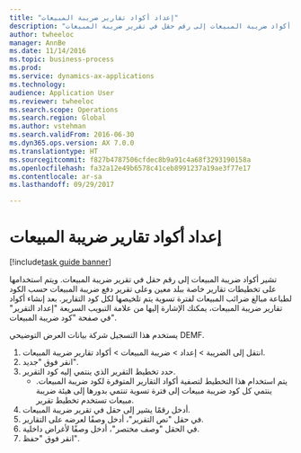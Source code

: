 ```yaml
--- 
title: "إعداد أكواد تقارير ضريبة المبيعات"
description: "تشير أكواد ضريبة المبيعات إلى رقم حقل في تقرير ضريبة المبيعات."
author: twheeloc
manager: AnnBe
ms.date: 11/14/2016
ms.topic: business-process
ms.prod: 
ms.service: dynamics-ax-applications
ms.technology: 
audience: Application User
ms.reviewer: twheeloc
ms.search.scope: Operations
ms.search.region: Global
ms.author: vstehman
ms.search.validFrom: 2016-06-30
ms.dyn365.ops.version: AX 7.0.0
ms.translationtype: HT
ms.sourcegitcommit: f827b4787506cfdec8b9a91c4a68f3293190158a
ms.openlocfilehash: fa32a12e49b6578c41ceb8991237a19ae3f77e17
ms.contentlocale: ar-sa
ms.lasthandoff: 09/29/2017

---
```

# <a name="set-up-sales-tax-reporting-codes"></a>إعداد أكواد تقارير ضريبة المبيعات

[!include[task guide banner](../../includes/task-guide-banner.md)]

تشير أكواد ضريبة المبيعات إلى رقم حقل في تقرير ضريبة المبيعات. ويتم استخدامها على تخطيطات تقارير خاصة ببلد معين وعلى تقرير دفع ضريبة المبيعات حسب الكود‬ لطباعة مبالغ ضرائب المبيعات لفترة تسوية يتم تلخيصها لكل كود التقارير. بعد إنشاء أكواد تقارير ضريبة المبيعات، يمكنك الإشارة إليها من علامة التبويب السريعة "إعداد التقرير‬" في صفحة "كود ضريبة المبيعات". 

يستخدم هذا التسجيل شركة بيانات العرض التوضيحي DEMF.



1. انتقل إلى الضريبة > إعداد‬ > ضريبة المبيعات > أكواد تقارير ضريبة المبيعات‬.
2. انقر فوق "جديد".
3. حدد تخطيط التقرير الذي ينتمي إليه كود التقرير.
    * يتم استخدام هذا التخطيط لتصفية أكواد التقارير المتوفرة لكود ضريبة المبيعات. ينتمي كل كود ضريبة مبيعات إلى فترة تسوية تنتمي بدورها إلى هيئة ضريبة مبيعات تستخدم تخطيط تقرير.  
4. أدخل رقمًا يشير إلى حقل في تقرير ضريبة المبيعات.
5. في حقل "نص التقرير"، أدخل وصفًا لعرضه على التقارير.
6. في الحقل "وصف مختصر‬"، أدخل وصفًا لأغراض داخلية.
7. انقر فوق "حفظ".


